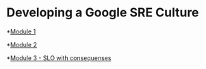 # Developing a Google SRE Culture
*[Module 1]()

*[Module 2]()

*[Module 3 - SLO with consequenses](https://github.com/telecomprofi/what-is-sre-ukrainian/blob/master/DevOps%20Engineer%20SRE%20Learning%20Path/3/Module%203.md)


